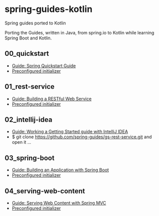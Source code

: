 # spring-guides-kotlin
Spring guides ported to Kotlin

Porting the Guides, written in Java, from spring.io to Kotlin while learning Spring Boot and Kotlin.

## 00_quickstart
- [Guide: Spring Quickstart Guide](https://spring.io/quickstart)
- [Preconfigured initializer](https://start.spring.io/#!type=gradle-project&language=kotlin&platformVersion=2.5.2.RELEASE&packaging=jar&jvmVersion=11&groupId=de.kubisflo&artifactId=quickstart&name=quickstart&description=Demo%20project%20for%20Spring%20Boot&packageName=de.kubisflo.quickstart&dependencies=web)

## 01_rest-service
- [Guide: Building a RESTful Web Service](https://spring.io/guides/gs/rest-service/)
- [Preconfigured initializer](https://start.spring.io/#!type=gradle-project&language=kotlin&platformVersion=2.5.2.RELEASE&packaging=jar&jvmVersion=11&groupId=de.kubisflo&artifactId=rest-service&name=rest-service&description=Demo%20project%20for%20Spring%20Boot&packageName=de.kubisflo.rest-service&dependencies=web)

## 02_intellij-idea
- [Guide: Working a Getting Started guide with IntelliJ IDEA](https://spring.io/guides/gs/intellij-idea/)
- $ git clone https://github.com/spring-guides/gs-rest-service.git and open it ...

## 03_spring-boot
- [Guide: Building an Application with Spring Boot](https://spring.io/guides/gs/spring-boot/)
- [Preconfigured initializer](https://start.spring.io/#!type=gradle-project&language=kotlin&platformVersion=2.5.3.RELEASE&packaging=jar&jvmVersion=11&groupId=de.kubisflo&artifactId=spring-boot&name=spring-boot&description=Demo%20project%20for%20Spring%20Boot&packageName=de.kubisflo.spring-boot&dependencies=web)

## 04_serving-web-content
- [Guide: Serving Web Content with Spring MVC](https://spring.io/guides/gs/serving-web-content/)
- [Preconfigured initializer](https://start.spring.io/#!type=gradle-project&language=kotlin&platformVersion=2.5.3.RELEASE&packaging=jar&jvmVersion=11&groupId=de.kubisflo&artifactId=serving-web-content&name=serving-web-content&description=Demo%20project%20for%20Spring%20Boot&packageName=de.kubisflo.serving-web-content&dependencies=web,thymeleaf,devtools)